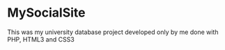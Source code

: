 # MySocialSite
This was my university database project developed only by me done with PHP, HTML3 and CSS3
